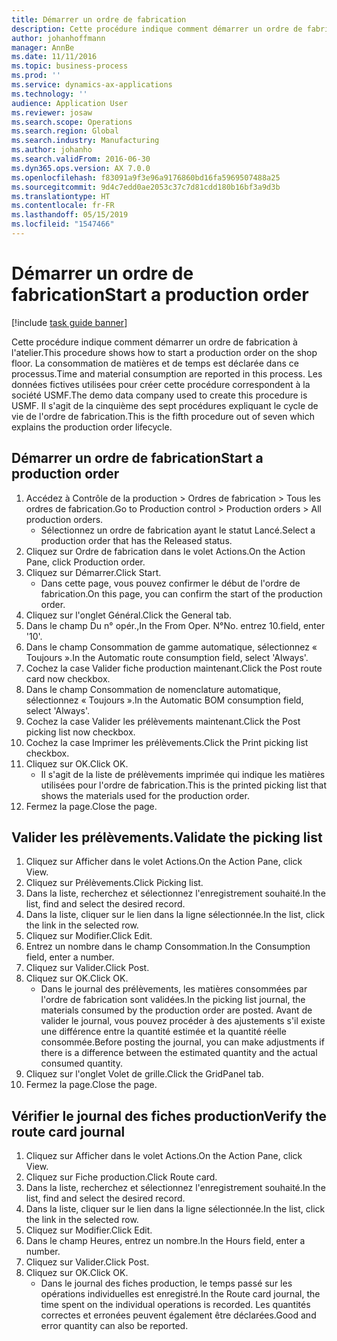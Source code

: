 ```yaml
---
title: Démarrer un ordre de fabrication
description: Cette procédure indique comment démarrer un ordre de fabrication à l'atelier.
author: johanhoffmann
manager: AnnBe
ms.date: 11/11/2016
ms.topic: business-process
ms.prod: ''
ms.service: dynamics-ax-applications
ms.technology: ''
audience: Application User
ms.reviewer: josaw
ms.search.scope: Operations
ms.search.region: Global
ms.search.industry: Manufacturing
ms.author: johanho
ms.search.validFrom: 2016-06-30
ms.dyn365.ops.version: AX 7.0.0
ms.openlocfilehash: f83091a9f3e96a9176860bd16fa5969507488a25
ms.sourcegitcommit: 9d4c7edd0ae2053c37c7d81cdd180b16bf3a9d3b
ms.translationtype: HT
ms.contentlocale: fr-FR
ms.lasthandoff: 05/15/2019
ms.locfileid: "1547466"
---
```

# <a name="start-a-production-order"></a><span data-ttu-id="6d2e0-103">Démarrer un ordre de fabrication</span><span class="sxs-lookup"><span data-stu-id="6d2e0-103">Start a production order</span></span>

[!include [task guide banner](../../includes/task-guide-banner.md)]

<span data-ttu-id="6d2e0-104">Cette procédure indique comment démarrer un ordre de fabrication à l'atelier.</span><span class="sxs-lookup"><span data-stu-id="6d2e0-104">This procedure shows how to start a production order on the shop floor.</span></span> <span data-ttu-id="6d2e0-105">La consommation de matières et de temps est déclarée dans ce processus.</span><span class="sxs-lookup"><span data-stu-id="6d2e0-105">Time and material consumption are reported in this process.</span></span> <span data-ttu-id="6d2e0-106">Les données fictives utilisées pour créer cette procédure correspondent à la société USMF.</span><span class="sxs-lookup"><span data-stu-id="6d2e0-106">The demo data company used to create this procedure is USMF.</span></span> <span data-ttu-id="6d2e0-107">Il s'agit de la cinquième des sept procédures expliquant le cycle de vie de l'ordre de fabrication.</span><span class="sxs-lookup"><span data-stu-id="6d2e0-107">This is the fifth procedure out of seven which explains the production order lifecycle.</span></span>


## <a name="start-a-production-order"></a><span data-ttu-id="6d2e0-108">Démarrer un ordre de fabrication</span><span class="sxs-lookup"><span data-stu-id="6d2e0-108">Start a production order</span></span>
1. <span data-ttu-id="6d2e0-109">Accédez à Contrôle de la production > Ordres de fabrication > Tous les ordres de fabrication.</span><span class="sxs-lookup"><span data-stu-id="6d2e0-109">Go to Production control > Production orders > All production orders.</span></span>
    * <span data-ttu-id="6d2e0-110">Sélectionnez un ordre de fabrication ayant le statut Lancé.</span><span class="sxs-lookup"><span data-stu-id="6d2e0-110">Select a production order that has the Released status.</span></span>  
2. <span data-ttu-id="6d2e0-111">Cliquez sur Ordre de fabrication dans le volet Actions.</span><span class="sxs-lookup"><span data-stu-id="6d2e0-111">On the Action Pane, click Production order.</span></span>
3. <span data-ttu-id="6d2e0-112">Cliquez sur Démarrer.</span><span class="sxs-lookup"><span data-stu-id="6d2e0-112">Click Start.</span></span>
    * <span data-ttu-id="6d2e0-113">Dans cette page, vous pouvez confirmer le début de l'ordre de fabrication.</span><span class="sxs-lookup"><span data-stu-id="6d2e0-113">On this page, you can confirm the start of the production order.</span></span>  
4. <span data-ttu-id="6d2e0-114">Cliquez sur l'onglet Général.</span><span class="sxs-lookup"><span data-stu-id="6d2e0-114">Click the General tab.</span></span>
5. <span data-ttu-id="6d2e0-115">Dans le champ Du n° opér.,</span><span class="sxs-lookup"><span data-stu-id="6d2e0-115">In the From Oper.</span></span> <span data-ttu-id="6d2e0-116">N°</span><span class="sxs-lookup"><span data-stu-id="6d2e0-116">No.</span></span> <span data-ttu-id="6d2e0-117">entrez 10.</span><span class="sxs-lookup"><span data-stu-id="6d2e0-117">field, enter '10'.</span></span>
6. <span data-ttu-id="6d2e0-118">Dans le champ Consommation de gamme automatique, sélectionnez « Toujours ».</span><span class="sxs-lookup"><span data-stu-id="6d2e0-118">In the Automatic route consumption field, select 'Always'.</span></span>
7. <span data-ttu-id="6d2e0-119">Cochez la case Valider fiche production maintenant.</span><span class="sxs-lookup"><span data-stu-id="6d2e0-119">Click the Post route card now checkbox.</span></span>
8. <span data-ttu-id="6d2e0-120">Dans le champ Consommation de nomenclature automatique, sélectionnez « Toujours ».</span><span class="sxs-lookup"><span data-stu-id="6d2e0-120">In the Automatic BOM consumption field, select 'Always'.</span></span>
9. <span data-ttu-id="6d2e0-121">Cochez la case Valider les prélèvements maintenant.</span><span class="sxs-lookup"><span data-stu-id="6d2e0-121">Click the Post picking list now checkbox.</span></span>
10. <span data-ttu-id="6d2e0-122">Cochez la case Imprimer les prélèvements.</span><span class="sxs-lookup"><span data-stu-id="6d2e0-122">Click the Print picking list checkbox.</span></span>
11. <span data-ttu-id="6d2e0-123">Cliquez sur OK.</span><span class="sxs-lookup"><span data-stu-id="6d2e0-123">Click OK.</span></span>
    * <span data-ttu-id="6d2e0-124">Il s'agit de la liste de prélèvements imprimée qui indique les matières utilisées pour l'ordre de fabrication.</span><span class="sxs-lookup"><span data-stu-id="6d2e0-124">This is the printed picking list that shows the materials used for the production order.</span></span>  
12. <span data-ttu-id="6d2e0-125">Fermez la page.</span><span class="sxs-lookup"><span data-stu-id="6d2e0-125">Close the page.</span></span>

## <a name="validate-the-picking-list"></a><span data-ttu-id="6d2e0-126">Valider les prélèvements.</span><span class="sxs-lookup"><span data-stu-id="6d2e0-126">Validate the picking list</span></span>
1. <span data-ttu-id="6d2e0-127">Cliquez sur Afficher dans le volet Actions.</span><span class="sxs-lookup"><span data-stu-id="6d2e0-127">On the Action Pane, click View.</span></span>
2. <span data-ttu-id="6d2e0-128">Cliquez sur Prélèvements.</span><span class="sxs-lookup"><span data-stu-id="6d2e0-128">Click Picking list.</span></span>
3. <span data-ttu-id="6d2e0-129">Dans la liste, recherchez et sélectionnez l'enregistrement souhaité.</span><span class="sxs-lookup"><span data-stu-id="6d2e0-129">In the list, find and select the desired record.</span></span>
4. <span data-ttu-id="6d2e0-130">Dans la liste, cliquer sur le lien dans la ligne sélectionnée.</span><span class="sxs-lookup"><span data-stu-id="6d2e0-130">In the list, click the link in the selected row.</span></span>
5. <span data-ttu-id="6d2e0-131">Cliquez sur Modifier.</span><span class="sxs-lookup"><span data-stu-id="6d2e0-131">Click Edit.</span></span>
6. <span data-ttu-id="6d2e0-132">Entrez un nombre dans le champ Consommation.</span><span class="sxs-lookup"><span data-stu-id="6d2e0-132">In the Consumption field, enter a number.</span></span>
7. <span data-ttu-id="6d2e0-133">Cliquez sur Valider.</span><span class="sxs-lookup"><span data-stu-id="6d2e0-133">Click Post.</span></span>
8. <span data-ttu-id="6d2e0-134">Cliquez sur OK.</span><span class="sxs-lookup"><span data-stu-id="6d2e0-134">Click OK.</span></span>
    * <span data-ttu-id="6d2e0-135">Dans le journal des prélèvements, les matières consommées par l'ordre de fabrication sont validées.</span><span class="sxs-lookup"><span data-stu-id="6d2e0-135">In the picking list journal, the materials consumed by the production order are posted.</span></span> <span data-ttu-id="6d2e0-136">Avant de valider le journal, vous pouvez procéder à des ajustements s'il existe une différence entre la quantité estimée et la quantité réelle consommée.</span><span class="sxs-lookup"><span data-stu-id="6d2e0-136">Before posting the journal, you can make adjustments if there is a difference between the estimated quantity and the actual consumed quantity.</span></span>  
9. <span data-ttu-id="6d2e0-137">Cliquez sur l'onglet Volet de grille.</span><span class="sxs-lookup"><span data-stu-id="6d2e0-137">Click the GridPanel tab.</span></span>
10. <span data-ttu-id="6d2e0-138">Fermez la page.</span><span class="sxs-lookup"><span data-stu-id="6d2e0-138">Close the page.</span></span>

## <a name="verify-the-route-card-journal"></a><span data-ttu-id="6d2e0-139">Vérifier le journal des fiches production</span><span class="sxs-lookup"><span data-stu-id="6d2e0-139">Verify the route card journal</span></span>
1. <span data-ttu-id="6d2e0-140">Cliquez sur Afficher dans le volet Actions.</span><span class="sxs-lookup"><span data-stu-id="6d2e0-140">On the Action Pane, click View.</span></span>
2. <span data-ttu-id="6d2e0-141">Cliquez sur Fiche production.</span><span class="sxs-lookup"><span data-stu-id="6d2e0-141">Click Route card.</span></span>
3. <span data-ttu-id="6d2e0-142">Dans la liste, recherchez et sélectionnez l'enregistrement souhaité.</span><span class="sxs-lookup"><span data-stu-id="6d2e0-142">In the list, find and select the desired record.</span></span>
4. <span data-ttu-id="6d2e0-143">Dans la liste, cliquer sur le lien dans la ligne sélectionnée.</span><span class="sxs-lookup"><span data-stu-id="6d2e0-143">In the list, click the link in the selected row.</span></span>
5. <span data-ttu-id="6d2e0-144">Cliquez sur Modifier.</span><span class="sxs-lookup"><span data-stu-id="6d2e0-144">Click Edit.</span></span>
6. <span data-ttu-id="6d2e0-145">Dans le champ Heures, entrez un nombre.</span><span class="sxs-lookup"><span data-stu-id="6d2e0-145">In the Hours field, enter a number.</span></span>
7. <span data-ttu-id="6d2e0-146">Cliquez sur Valider.</span><span class="sxs-lookup"><span data-stu-id="6d2e0-146">Click Post.</span></span>
8. <span data-ttu-id="6d2e0-147">Cliquez sur OK.</span><span class="sxs-lookup"><span data-stu-id="6d2e0-147">Click OK.</span></span>
    * <span data-ttu-id="6d2e0-148">Dans le journal des fiches production, le temps passé sur les opérations individuelles est enregistré.</span><span class="sxs-lookup"><span data-stu-id="6d2e0-148">In the Route card journal, the time spent on the individual operations is recorded.</span></span> <span data-ttu-id="6d2e0-149">Les quantités correctes et erronées peuvent également être déclarées.</span><span class="sxs-lookup"><span data-stu-id="6d2e0-149">Good and error quantity can also be reported.</span></span>  
